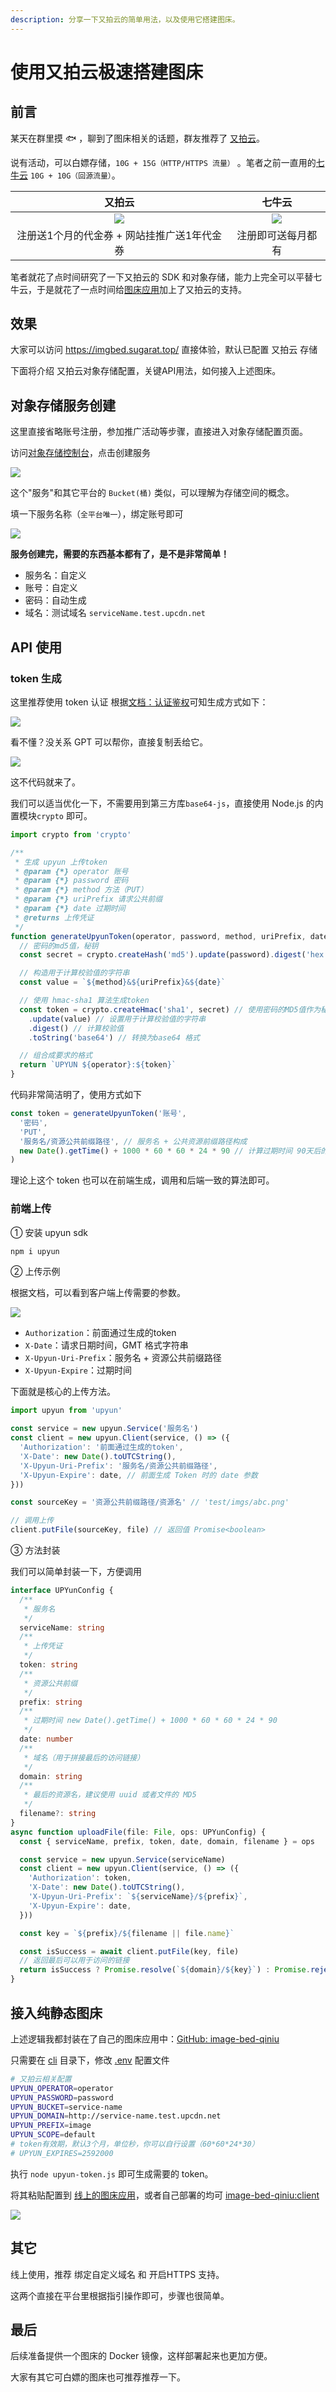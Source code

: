 ```yaml
---
description: 分享一下又拍云的简单用法，以及使用它搭建图床。
---
```

# 使用又拍云极速搭建图床

## 前言

某天在群里摸 🐟 ，聊到了图床相关的话题，群友推荐了 [又拍云](https://www.upyun.com/league)。

说有活动，可以白嫖存储，`10G + 15G（HTTP/HTTPS 流量）` 。笔者之前一直用的[七牛云](https://www.qiniu.com/prices/kodo) `10G + 10G（回源流量）`。

|                                    又拍云                                     |                                    七牛云                                     |
| :---------------------------------------------------------------------------: | :---------------------------------------------------------------------------: |
| ![](upyun\96868081e49914aa6ab7ee142e064d56) | ![](upyun\4a1fb149f7dbcfa43af08f1354781d76) |
|                   注册送1个月的代金券 + 网站挂推广送1年代金券                   |                              注册即可送每月都有                               |

笔者就花了点时间研究了一下又拍云的 SDK 和对象存储，能力上完全可以平替七牛云，于是就花了一点时间给[图床应用](https://imgbed.sugarat.top/)加上了又拍云的支持。

## 效果

大家可以访问 https://imgbed.sugarat.top/ 直接体验，默认已配置 又拍云 存储

下面将介绍 又拍云对象存储配置，关键API用法，如何接入上述图床。

## 对象存储服务创建 
这里直接省略账号注册，参加推广活动等步骤，直接进入对象存储配置页面。

访问[对象存储控制台](https://console.upyun.com/services/file/)，点击创建服务

![](upyun\5c0388757ee62813255ea400b0a9907b)

这个"服务"和其它平台的 `Bucket(桶)` 类似，可以理解为存储空间的概念。

填一下服务名称（`全平台唯一`），绑定账号即可

![](upyun\8358d7845041f2cfa1e9af3751eca150)

**服务创建完，需要的东西基本都有了，是不是非常简单！**

* 服务名：自定义
* 账号：自定义
* 密码：自动生成
* 域名：测试域名 `serviceName.test.upcdn.net`


## API 使用
### token 生成
这里推荐使用 token 认证 根据[文档：认证鉴权](https://help.upyun.com/knowledge-base/object_storage_authorization/#token-e8aea4e8af81)可知生成方式如下：

![](upyun\9018f184d07b38b69f53f7335aa7cd2e)

看不懂？没关系 GPT 可以帮你，直接复制丢给它。

![](upyun\16cb9a0c8e480e61304a2366d3568878)

这不代码就来了。

我们可以适当优化一下，不需要用到第三方库`base64-js`，直接使用 Node.js 的内置模块`crypto` 即可。
```js
import crypto from 'crypto'

/**
 * 生成 upyun 上传token
 * @param {*} operator 账号
 * @param {*} password 密码
 * @param {*} method 方法（PUT）
 * @param {*} uriPrefix 请求公共前缀
 * @param {*} date 过期时间
 * @returns 上传凭证
 */
function generateUpyunToken(operator, password, method, uriPrefix, date) {
  // 密码的md5值，秘钥
  const secret = crypto.createHash('md5').update(password).digest('hex')

  // 构造用于计算校验值的字符串
  const value = `${method}&${uriPrefix}&${date}`

  // 使用 hmac-sha1 算法生成token
  const token = crypto.createHmac('sha1', secret) // 使用密码的MD5值作为秘钥
    .update(value) // 设置用于计算校验值的字符串
    .digest() // 计算校验值
    .toString('base64') // 转换为base64 格式

  // 组合成要求的格式
  return `UPYUN ${operator}:${token}`
}
```
代码非常简洁明了，使用方式如下
```js
const token = generateUpyunToken('账号',
  '密码',
  'PUT',
  '服务名/资源公共前缀路径', // 服务名 + 公共资源前缀路径构成
  new Date().getTime() + 1000 * 60 * 60 * 24 * 90 // 计算过期时间 90天后的日期
)
```

理论上这个 token 也可以在前端生成，调用和后端一致的算法即可。

### 前端上传
① 安装 upyun sdk

```sh
npm i upyun
```

② 上传示例

根据文档，可以看到客户端上传需要的参数。

![](upyun\3c68a4e45d6be0789636eefc9e8fcbbd)

* `Authorization`：前面通过生成的token
* `X-Date`：请求日期时间，GMT 格式字符串
* `X-Upyun-Uri-Prefix`：服务名 + 资源公共前缀路径
* `X-Upyun-Expire`：过期时间

下面就是核心的上传方法。
```ts
import upyun from 'upyun'

const service = new upyun.Service('服务名')
const client = new upyun.Client(service, () => ({
  'Authorization': '前面通过生成的token',
  'X-Date': new Date().toUTCString(),
  'X-Upyun-Uri-Prefix': '服务名/资源公共前缀路径',
  'X-Upyun-Expire': date, // 前面生成 Token 时的 date 参数
}))

const sourceKey = '资源公共前缀路径/资源名' // 'test/imgs/abc.png'

// 调用上传
client.putFile(sourceKey, file) // 返回值 Promise<boolean>
```

③ 方法封装

我们可以简单封装一下，方便调用
```ts
interface UPYunConfig {
  /**
   * 服务名
   */
  serviceName: string
  /**
   * 上传凭证
   */
  token: string
  /**
   * 资源公共前缀
   */
  prefix: string
  /**
   * 过期时间 new Date().getTime() + 1000 * 60 * 60 * 24 * 90
   */
  date: number
  /**
   * 域名（用于拼接最后的访问链接）
   */
  domain: string
  /**
   * 最后的资源名，建议使用 uuid 或者文件的 MD5
   */
  filename?: string
}
async function uploadFile(file: File, ops: UPYunConfig) {
  const { serviceName, prefix, token, date, domain, filename } = ops

  const service = new upyun.Service(serviceName)
  const client = new upyun.Client(service, () => ({
    'Authorization': token,
    'X-Date': new Date().toUTCString(),
    'X-Upyun-Uri-Prefix': `${serviceName}/${prefix}`,
    'X-Upyun-Expire': date,
  }))

  const key = `${prefix}/${filename || file.name}`

  const isSuccess = await client.putFile(key, file)
  // 返回最后可以用于访问的链接
  return isSuccess ? Promise.resolve(`${domain}/${key}`) : Promise.reject(new Error('上传失败'))
}
```

## 接入纯静态图床

上述逻辑我都封装在了自己的图床应用中：[GitHub: image-bed-qiniu](https://github.com/ATQQ/image-bed-qiniu/tree/master/packages/client#-%E5%9F%BA%E4%BA%8E-oss%E5%AF%B9%E8%B1%A1%E5%AD%98%E5%82%A8%E5%BA%93-%E5%9B%BE%E5%BA%8A-)

只需要在 [cli](https://github.com/ATQQ/image-bed-qiniu/tree/master/packages/cli) 目录下，修改 [.env](https://github.com/ATQQ/image-bed-qiniu/blob/master/packages/cli/.env) 配置文件

```sh
# 又拍云相关配置
UPYUN_OPERATOR=operator
UPYUN_PASSWORD=password
UPYUN_BUCKET=service-name
UPYUN_DOMAIN=http://service-name.test.upcdn.net
UPYUN_PREFIX=image
UPYUN_SCOPE=default
# token有效期，默认3个月，单位秒，你可以自行设置（60*60*24*30）
# UPYUN_EXPIRES=2592000
```

执行 `node upyun-token.js` 即可生成需要的 token。

将其粘贴配置到 [线上的图床应用](https://imgbed.sugarat.top/)，或者自己部署的均可 [image-bed-qiniu:client](https://github.com/ATQQ/image-bed-qiniu/tree/master/packages/client#%E8%BF%90%E8%A1%8C%E9%A1%B9%E7%9B%AE)

![](upyun\9b11917ab2a09e1bec11e8272f0f4f2c)

## 其它
线上使用，推荐 绑定自定义域名 和 开启HTTPS 支持。

这两个直接在平台里根据指引操作即可，步骤也很简单。

## 最后
后续准备提供一个图床的 Docker 镜像，这样部署起来也更加方便。

大家有其它可白嫖的图床也可推荐推荐一下。
